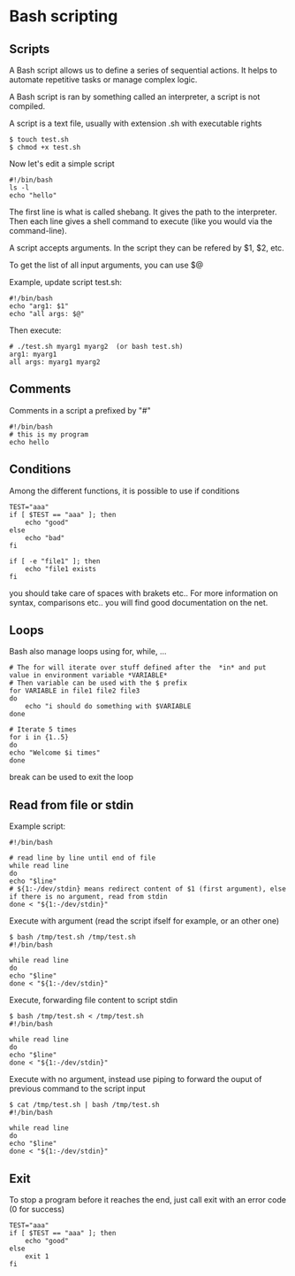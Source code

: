# Bash scripting

## Scripts

A Bash script allows us to define a series of sequential actions.
It helps to automate repetitive tasks or manage complex logic.

A Bash script is ran by something called an interpreter, a script is not compiled.

A script is a text file, usually with extension .sh with executable rights

    $ touch test.sh
    $ chmod +x test.sh

Now let's edit a simple script

    #!/bin/bash
    ls -l
    echo "hello"

The first line is what is called shebang. It gives the path to the interpreter.
Then each line gives a shell command to execute (like you would via the command-line).

A script accepts arguments. In the script they can be refered by $1, $2, etc.

To get the list of all input arguments, you can use $@

Example, update script test.sh:

    #!/bin/bash
    echo "arg1: $1"
    echo "all args: $@"

Then execute:

    # ./test.sh myarg1 myarg2  (or bash test.sh)
    arg1: myarg1
    all args: myarg1 myarg2

## Comments

Comments in a script a prefixed by "#"

    #!/bin/bash
    # this is my program
    echo hello

## Conditions

Among the different functions, it is possible to use if conditions

    TEST="aaa"
    if [ $TEST == "aaa" ]; then
        echo "good"
    else
        echo "bad"
    fi

    if [ -e "file1" ]; then
        echo "file1 exists
    fi

you should take care of spaces with brakets etc.. For more information on syntax, comparisons etc..
you will find good documentation on the net.

## Loops

Bash also manage loops using for, while, ...

    # The for will iterate over stuff defined after the  *in* and put value in environment variable *VARIABLE*
    # Then variable can be used with the $ prefix
    for VARIABLE in file1 file2 file3
    do
        echo "i should do something with $VARIABLE
    done

    # Iterate 5 times
    for i in {1..5}
    do
    echo "Welcome $i times"
    done

break can be used to exit the loop


## Read from file or stdin

Example script:

    #!/bin/bash

    # read line by line until end of file
    while read line
    do
    echo "$line"
    # ${1:-/dev/stdin} means redirect content of $1 (first argument), else if there is no argument, read from stdin
    done < "${1:-/dev/stdin}"

Execute with argument (read the script ifself for example, or an other one)

    $ bash /tmp/test.sh /tmp/test.sh 
    #!/bin/bash

    while read line
    do
    echo "$line"
    done < "${1:-/dev/stdin}"

Execute, forwarding file content to script stdin

    $ bash /tmp/test.sh < /tmp/test.sh 
    #!/bin/bash

    while read line
    do
    echo "$line"
    done < "${1:-/dev/stdin}"

Execute with no argument, instead use piping to forward
the ouput of previous command to the script input

    $ cat /tmp/test.sh | bash /tmp/test.sh
    #!/bin/bash

    while read line
    do
    echo "$line"
    done < "${1:-/dev/stdin}"

## Exit

To stop a program before it reaches the end, just call exit with an error code (0 for success)

    TEST="aaa"
    if [ $TEST == "aaa" ]; then
        echo "good"
    else
        exit 1
    fi
